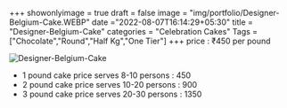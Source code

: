 +++
showonlyimage = true
draft = false
image = "img/portfolio/Designer-Belgium-Cake.WEBP"
date ="2022-08-07T16:14:29+05:30"
title = "Designer-Belgium-Cake"
categories = "Celebration Cakes"
Tags = ["Chocolate","Round","Half Kg","One Tier"]
+++
price : ₹450 per pound
<!--more-->
![Designer-Belgium-Cake](/img/portfolio/Designer-Belgium-Cake.WEBP)
* 1 pound cake price serves 8-10 persons : 450
* 2 pound cake price serves 10-20 persons : 900
* 3 pound cake price serves 20-30 persons : 1350

